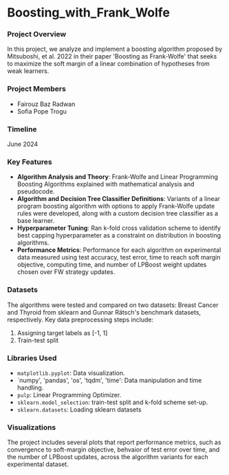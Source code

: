 # Boosting_with_Frank_Wolfe

### Project Overview
In this project, we analyze and implement a boosting algorithm proposed by Mitsuboshi, et al. 2022 in their paper 'Boosting as Frank-Wolfe' that seeks to maximize the soft margin of a linear combination of hypotheses from weak learners.

### Project Members
- Fairouz Baz Radwan
- Sofia Pope Trogu

### Timeline
June 2024

### Key Features
- **Algorithm Analysis and Theory**: Frank-Wolfe and Linear Programming Boosting Algorithms explained with mathematical analysis and pseudocode.
- **Algorithm and Decision Tree Classifier Definitions**: Variants of a linear program boosting algorithm with options to apply Frank-Wolfe update rules were developed, along with a custom decision tree classifier as a base learner.
- **Hyperparameter Tuning**: Ran k-fold cross validation scheme to identify best capping hyperparameter as a constraint on distribution in boosting algorithms.
- **Performance Metrics**: Performance for each algorithm on experimental data measured using test accuracy, test error, time to reach soft margin objective, computing time, and number of LPBoost weight updates chosen over FW strategy updates. 

### Datasets
The algorithms were tested and compared on two datasets: Breast Cancer and Thyroid from sklearn and Gunnar Rätsch's benchmark datasets, respectively. Key data preprocessing steps include:  
1. Assigning target labels as [-1, 1]
2. Train-test split

### Libraries Used
- `matplotlib.pyplot`: Data visualization.
- `numpy', 'pandas', 'os', 'tqdm', 'time': Data manipulation and time handling.
- `pulp`: Linear Programming Optimizer.
- `sklearn.model_selection`: train-test split and k-fold scheme set-up.
- `sklearn.datasets`: Loading sklearn datasets

### Visualizations
The project includes several plots that report performance metrics, such as convergence to soft-margin objective, behvaior of test error over time, and the number of LPBoost updates, across the algorithm variants for each experimental dataset.
